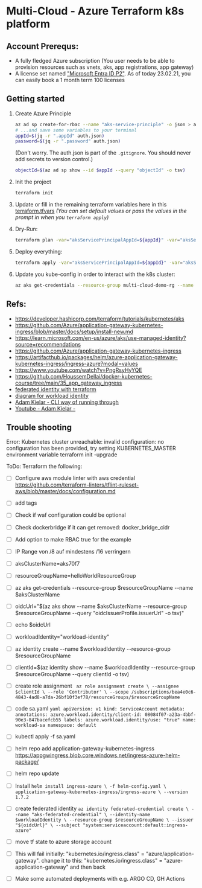 # Multi-Cloud - Azure Terraform k8s platform

## Account Prerequs:

- A fully fledged Azure subscription (You user needs to be able to provision resources such as vnets, aks, app registrations, app gateway)
- A license set named ["Microsoft Entra ID P2"](https://www.microsoft.com/en-us/security/business/microsoft-entra-pricing?market=de). As of today 23.02.21, you can easily book a 1 month term 100 licenses


## Getting started

1. Create Azure Principle
    ```sh
    az ad sp create-for-rbac --name "aks-service-principle" -o json > auth.json
    # ...and save some variables to your terminal
    appId=$(jq -r ".appId" auth.json)
    password=$(jq -r ".password" auth.json)
    ```
    (Don't worry. The auth.json is part of the `.gitignore`. You should never add secrets to version control.)

    ```sh
    objectId=$(az ad sp show --id $appId --query "objectId" -o tsv)
    ```

2. Init the project 
    ```sh
    terraform init
    ```

3. Update or fill in the remaining terraform variables here in this [terraform.tfvars](./terraform.tfvars)
    _(You can set default values or pass the values in the prompt in when you `terraform apply`)_

4. Dry-Run:
    ```sh
    terraform plan -var="aksServicePrincipalAppId=${appId}" -var="aksServicePrincipalClientSecret=${password}" -var="aksServicePrincipalObjectId"=${objectId}
    ```

5. Deploy everything:
    ```sh
    terraform apply -var="aksServicePrincipalAppId=${appId}" -var="aksServicePrincipalClientSecret=${password}" -var="aksServicePrincipalObjectId"=${objectId}
    ```

6. Update you kube-config in order to interact with the k8s cluster:
    ```sh
    az aks get-credentials --resource-group multi-cloud-demo-rg --name aksdev
    ```


## Refs: 
- https://developer.hashicorp.com/terraform/tutorials/kubernetes/aks
- https://github.com/Azure/application-gateway-kubernetes-ingress/blob/master/docs/setup/install-new.md
- https://learn.microsoft.com/en-us/azure/aks/use-managed-identity?source=recommendations
- https://github.com/Azure/application-gateway-kubernetes-ingress
- https://artifacthub.io/packages/helm/azure-application-gateway-kubernetes-ingress/ingress-azure?modal=values
- https://www.youtube.com/watch?v=PngRsyHyYQE
- https://github.com/HoussemDellai/docker-kubernetes-course/tree/main/35_app_gateway_ingress
- [federated identity with terraform](https://registry.terraform.io/providers/hashicorp/azurerm/latest/docs/guides/aks_workload_identity)
- [diagram for workload identity](https://azure.github.io/AKS-DevSecOps-Workshop/modules/Module1/lab-workloadidentity.html)
- [Adam Kielar - CLI way of running through](https://www.adamkielar.pl/posts/how-to-use-an-azure-ad-workload-identity-on-azure-kubernetes-service/)
- [Youtube - Adam Kielar - ](https://www.youtube.com/watch?v=vEqvEYEl8EM)

## Trouble shooting

Error: Kubernetes cluster unreachable: invalid configuration: no configuration has been provided, try setting KUBERNETES_MASTER environment variable
terraform init -upgrade 


ToDo:
Terraform the following:
- [ ] Configure aws module linter with aws credential  https://github.com/terraform-linters/tflint-ruleset-aws/blob/master/docs/configuration.md
- [ ] add tags
- [ ] Check if waf configuration could be optional
- [ ] Check dockerbridge if it can get removed: docker_bridge_cidr
- [ ] Add option to make RBAC true for the example
- [ ] IP Range von /8 auf mindestens /16 verringern
- [ ] aksClusterName=aks70f7
- [ ] resourceGroupName=helloWorldResourceGroup
- [ ] az aks get-credentials --resource-group $resourceGroupName --name $aksClusterName
- [ ] oidcUrl="$(az aks show --name $aksClusterName --resource-group $resourceGroupName --query "oidcIssuerProfile.issuerUrl" -o tsv)"
- [ ] echo $oidcUrl
- [ ] workloadIdentity="workload-identity"
- [ ] az identity create --name $workloadIdentity --resource-group $resourceGroupName
- [ ] clientId=$(az identity show --name $workloadIdentity --resource-group $resourceGroupName --query clientId -o tsv)
- [ ] create role assignment
      ``` 
      az role assignment create \
      --assignee $clientId \
      --role 'Contributor' \
      --scope /subscriptions/bea4e0c6-4843-4ad8-a7da-26bf10f3ef78/resourceGroups/$resourceGroupName
      ```

- [ ] code sa.yaml
      ```yaml
      apiVersion: v1
      kind: ServiceAccount
      metadata:
        annotations:
          azure.workload.identity/client-id: 08084f07-a23a-4bbf-90e3-847bacefcb55
        labels:
          azure.workload.identity/use: "true"
        name: workload-sa
        namespace: default
      ```
- [ ] kubectl apply -f sa.yaml
- [ ] helm repo add application-gateway-kubernetes-ingress https://appgwingress.blob.core.windows.net/ingress-azure-helm-package/
- [ ] helm repo update
- [ ] Install
      ```
      helm install ingress-azure \
        -f helm-config.yaml \
        application-gateway-kubernetes-ingress/ingress-azure \
        --version 1.7.2
      ```
- [ ] create federated identity
      ```
      az identity federated-credential create \
      --name "aks-federated-credential" \
      --identity-name $workloadIdentity \
      --resource-group $resourceGroupName \
      --issuer "${oidcUrl}" \
      --subject "system:serviceaccount:default:ingress-azure"
      ```
- [ ] move tf state to azure storage account
      


- [ ] This will fail initially:       "kubernetes.io/ingress.class" = "azure/application-gateway". change it to this:       "kubernetes.io/ingress.class" = "azure-application-gateway" and then back

- [ ] Make some automated deployments with e.g. ARGO CD, GH Actions

